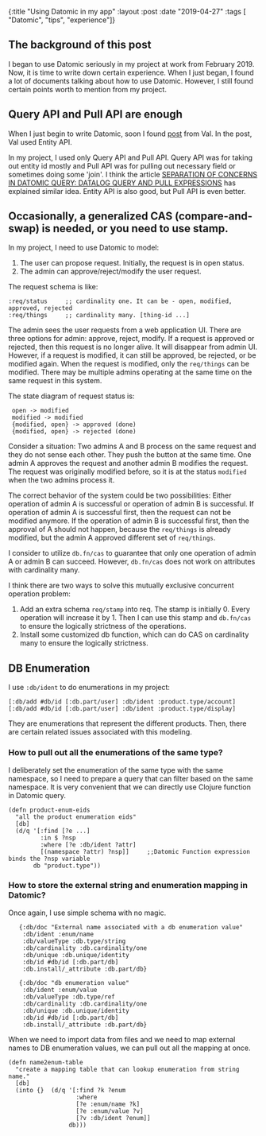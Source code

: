 {:title "Using Datomic in my app"
 :layout :post
 :date "2019-04-27"
 :tags [ "Datomic", "tips", "experience"]}

## The background of this post
I began to use Datomic seriously in my project at work from February 2019. Now, it is time to write down certain experience. When I just began, I found a lot of documents talking about how to use Datomic. However, I still found certain points worth to mention from my project.

## Query API and Pull API are enough
When I just begin to write Datomic, soon I found [post](https://vvvvalvalval.github.io/posts/2016-07-24-datomic-web-app-a-practical-guide.html) from Val. In the post, Val used Entity API. 

In my project, I used only Query API and Pull API. Query API was for taking out entity id mostly and Pull API was for pulling out necessary field or sometimes doing some 'join'. I think the article [SEPARATION OF CONCERNS IN DATOMIC QUERY: DATALOG QUERY AND PULL EXPRESSIONS](http://blog.cognitect.com/blog/2017/4/21/separation-of-concerns-in-datomic-query-datalog-query-and-pull-expressions) has explained similar idea. Entity API is also good, but Pull API is even better.

## Occasionally, a generalized CAS (compare-and-swap) is needed, or you need to use stamp.
In my project, I need to use Datomic to model:

1. The user can propose request. Initially, the request is in open status.
2. The admin can approve/reject/modify the user request.

The request schema is like:
```
:req/status     ;; cardinality one. It can be - open, modified, approved, rejected
:req/things     ;; cardinality many. [thing-id ...]
```
The admin sees the user requests from a web application UI. There are three options for admin: approve, reject, modify. If a request is approved or rejected, then this request is no longer alive. It will disappear from admin UI. However, if a request is modified, it can still be approved, be rejected, or be modified again. When the request is modified, only the `req/things` can be modified. There may be multiple admins operating at the same time on the same request in this system.

The state diagram of request status is:
```
 open -> modified 
 modified -> modified 
 {modified, open} -> approved (done)
 {modified, open} -> rejected (done)
```

Consider a situation: Two admins A and B process on the same request and they do not sense each other. They push the button at the same time. One admin A approves the request and another admin B modifies the request. The request was originally modified before, so it is at the status `modified` when the two admins process it.

The correct behavior of the system could be two possibilities: Either operation of admin A is successful or operation of admin B is successful. If operation of admin A is successful first, then the request can not be modified anymore. If the operation of admin B is successful first, then the approval of A should not happen, because the `req/things` is already modified, but the admin A approved different set of `req/things`.

I consider to utilize `db.fn/cas` to guarantee that only one operation of admin A or admin B can succeed. However, `db.fn/cas` does not work on attributes with cardinality many.

I think there are two ways to solve this mutually exclusive concurrent operation problem:

1. Add an extra schema `req/stamp` into req. The stamp is initially 0. Every operation will increase it by 1. Then I can use this stamp and `db.fn/cas` to ensure the logically strictness of the operations.
2. Install some customized db function, which can do CAS on cardinality many to ensure the logically strictness.

## DB Enumeration

I use `:db/ident` to do enumerations in my project:
```
[:db/add #db/id [:db.part/user] :db/ident :product.type/account]
[:db/add #db/id [:db.part/user] :db/ident :product.type/display]
```

They are enumerations that represent the different products. Then, there are certain related issues associated with this modeling.

### How to pull out all the enumerations of the same type?

I deliberately set the enumeration of the same type with the same namespace, so I need to prepare a query that can filter based on the same namespace. It is very convenient that we can directly use Clojure function in Datomic query.

```
(defn product-enum-eids
  "all the product enumeration eids"
  [db]
  (d/q '[:find [?e ...]
         :in $ ?nsp
         :where [?e :db/ident ?attr]
         [(namespace ?attr) ?nsp]]     ;;Datomic Function expression binds the ?nsp variable
       db "product.type"))
```

### How to store the external string and enumeration mapping in Datomic?

Once again, I use simple schema with no magic.

```
   {:db/doc "External name associated with a db enumeration value"
    :db/ident :enum/name
    :db/valueType :db.type/string
    :db/cardinality :db.cardinality/one
    :db/unique :db.unique/identity
    :db/id #db/id [:db.part/db]
    :db.install/_attribute :db.part/db}

   {:db/doc "db enumeration value"
    :db/ident :enum/value
    :db/valueType :db.type/ref
    :db/cardinality :db.cardinality/one
    :db/unique :db.unique/identity
    :db/id #db/id [:db.part/db]
    :db.install/_attribute :db.part/db}
```

When we need to import data from files and we need to map external names to DB enumeration values, we can pull out all the mapping at once. 

```
(defn name2enum-table
  "create a mapping table that can lookup enumeration from string name."
  [db]
  (into {}  (d/q '[:find ?k ?enum
                   :where
                   [?e :enum/name ?k]
                   [?e :enum/value ?v]
                   [?v :db/ident ?enum]]
                 db)))
```
